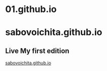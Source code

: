 # 01.github.io

# sabovoichita.github.io

## Live My first edition

[sabovoichita.github.io]([https://sabovoichita.github.io/01.github.io/](https://sabovoichita.github.io/voichitaMaria.github.io/))

